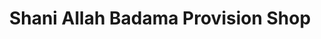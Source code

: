 ---
title: "Shani Allah Badama Provision Shop"
url: /accra/shani-allah-badama-provision-shop/
shop: kiosk
---